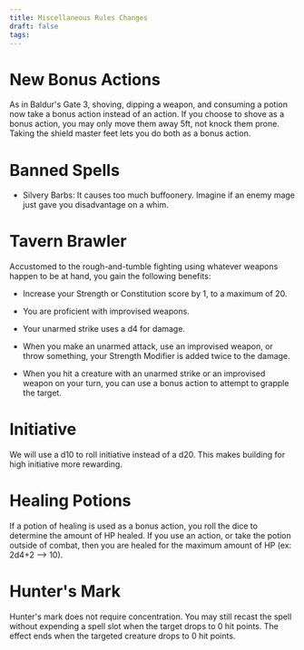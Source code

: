 ```yaml
---
title: Miscellaneous Rules Changes
draft: false
tags:
---
```

# New Bonus Actions

As in Baldur's Gate 3, shoving, dipping a weapon, and consuming a potion now take a bonus action instead of an action. If you choose to shove as a bonus action, you may only move them away 5ft, not knock them prone. Taking the shield master feet lets you do both as a bonus action.

# Banned Spells
- Silvery Barbs: It causes too much buffoonery. Imagine if an enemy mage just gave you disadvantage on a whim.

# Tavern Brawler 
Accustomed to the rough-and-tumble fighting using whatever weapons happen to be at hand, you gain the following benefits:

- Increase your Strength or Constitution score by 1, to a maximum of 20.

- You are proficient with improvised weapons.

- Your unarmed strike uses a d4 for damage.

- When you make an unarmed attack, use an improvised weapon, or throw something, your Strength Modifier is added twice to the damage.

- When you hit a creature with an unarmed strike or an improvised weapon on your turn, you can use a bonus action to attempt to grapple the target.

# Initiative

We will use a d10 to roll initiative instead of a d20. This makes building for high initiative more rewarding. 

# Healing Potions
If a potion of healing is used as a bonus action, you roll the dice to determine the amount of HP healed. If you use an action, or take the potion outside of combat, then you are healed for the maximum amount of HP (ex: 2d4+2 --> 10). 

# Hunter's Mark
Hunter's mark does not require concentration. You may still recast the spell without expending a spell slot when the target drops to 0 hit points. The effect ends when the targeted creature drops to 0 hit points. 